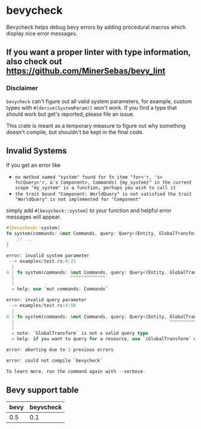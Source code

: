# bevycheck

Bevycheck helps debug bevy errors by adding procedural macros which display nice error messages.

## If you want a proper linter with type information, also check out https://github.com/MinerSebas/bevy_lint

### Disclaimer
`bevycheck` can't figure out all valid system parameters, for example, custom types with `#[derive(SystemParam)]` won't work. If you find a type that should work but get's reported, please file an issue.

This crate is meant as a temporary measure to figure out why something doesn't compile, but shouldn't be kept in the final code.

## Invalid Systems

If you get an error like 
- `no method named "system" found for fn item "for<'r, 's> fn(Query<'r, &'s Component>, Commands) {my_system}" in the current scope "my_system" is a function, perhaps you wish to call it`
- `the trait bound "Component: WorldQuery" is not satisfied the trait "WorldQuery" is not implemented for "Component"`

simply add `#[bevycheck::system]` to your function and helpful error messages will appear.


```rust
#[bevycheck::system]
fn system(commands: &mut Commands, query: Query<(Entity, GlobalTransform)>) {
    // ...
}
```


```rust
error: invalid system parameter
 --> examples/test.rs:4:21
  |
4 | fn system(commands: &mut Commands, query: Query<(Entity, GlobalTransform)>) {}
  |                     ^^^^^^^^^^^^^
  |
  = help: use `mut commands: Commands`

error: invalid query parameter
 --> examples/test.rs:4:58
  |
4 | fn system(commands: &mut Commands, query: Query<(Entity, GlobalTransform)>) {}
  |                                                          ^^^^^^^^^^^^^^^
  |
  = note: `GlobalTransform` is not a valid query type
  = help: if you want to query for a resource, use `&GlobalTransform` or `&mut GlobalTransform`

error: aborting due to 2 previous errors

error: could not compile `bevycheck`

To learn more, run the command again with --verbose.
```

## Bevy support table

|bevy|beyvcheck|
|---|---|
|0.5|0.1|
